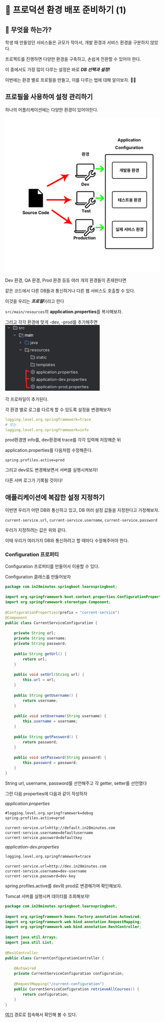 # 🚀 프로덕션 환경 배포 준비하기 (1)

## 🧐 무엇을 하는가?
학생 때 만들었던 서비스들은 규모가 작아서, 개발 환경과 서비스 환경을 구분하지 않았다.

프로젝트를 진행하면 다양한 환경을 구축하고, 손쉽게 전환할 수 있어야 한다.

이 중에서도 가장 많이 다루는 설정은 바로 ***DB 선택과 설정!***

이번에는 환경 별로 프로필을 만들고, 이를 다루는 법에 대해 알아보자. 🧑‍💻

## 프로필을 사용하여 설정 관리하기
하나의 어플리케이션에는 다양한 환경이 있어야한다.

![환경 설정](img/environment.png)

Dev 환경, QA 환경, Prod 환경 등등 여러 개의 환경들이 존재한다면

같은 코드에서 다른 DB들과 통신하거나 다른 웹 서비스도 호출할 수 있다.

이것을 우리는 ***프로필***이라고 한다

`src/main/resources`의 **application.properties**를 복사해보자.

그리고 각각 환경에 맞게 -dev, -prod를 추가해주면<br>
![환경 추가](img/addProfile.png)

각 프로파일이 추가된다.

각 환경 별로 로그를 다르게 할 수 있도록 설정을 변경해보자
```yaml
logging.level.org.springframework=trace
# 또는
logging.level.org.springframework=info
```
prod환경엔 info를, dev환경에 trace를 각각 입력해 저장해준 뒤

application.properties를 다음처럼 수정해준다.
```
spring.profiles.active=prod
```
그리고 dev로도 변경해보면서 서버를 실행시켜보자!

다른 서버 로그가 기록될 것이다!
## 애플리케이션에 복잡한 설정 지정하기
이번엔 우리가 어떤 DB와 통신하고 있고, DB 여러 설정 값들을 지정한다고 가정해보자.

`current-service.url`, `current-service.username`, `current-service.password`

우리가 지정하려는 값은 위와 같다.

이때 우리가 여러가지 DB와 통신하려고 할 때마다 수정해주어야 한다.

### Configuration 프로퍼티
Configuration 프로퍼티를 만들어서 이용할 수 있다.

Configuration 클래스를 만들어보자
```java
package com.in28minutes.springboot.learnspringboot;

import org.springframework.boot.context.properties.ConfigurationProperties;
import org.springframework.stereotype.Component;

@ConfigurationProperties(prefix = "current-service")
@Component
public class CurrentServiceConfiguration {

    private String url;
    private String username;
    private String password;

    public String getUrl() {
        return url;
    }

    public void setUrl(String url) {
        this.url = url;
    }

    public String getUsername() {
        return username;
    }

    public void setUsername(String username) {
        this.username = username;
    }

    public String getPassword() {
        return password;
    }

    public void setPassword(String password) {
        this.password = password;
    }
}
```
String url, username, password를 선언해주고 각 getter, setter를 선언했다

그런 다음 properties에 다음과 같이 작성하자

*application.properties*
```properties
#logging.level.org.springframework=debug
spring.profiles.active=prod

current-service.url=http://default.in28minutes.com
current-service.username=defaultusername
current-service.password=defaultkey
```
*application-dev.properties*
```properties
logging.level.org.springframework=trace

current-service.url=http://dev.in28minutes.com
current-service.username=dev-username
current-service.password=dev-key
```
spring.profiles.active를 dev와 prod로 변경해가며 확인해보자.

Tomcat 서버를 실행시켜 데이터를 조회해보자!
```java
package com.in28minutes.springboot.learnspringboot;

import org.springframework.beans.factory.annotation.Autowired;
import org.springframework.web.bind.annotation.RequestMapping;
import org.springframework.web.bind.annotation.RestController;

import java.util.Arrays;
import java.util.List;

@RestController
public class CurrentConfigurationController {

    @Autowired
    private CurrentServiceConfiguration configuration;

    @RequestMapping("/current-configuration")
    public CurrentServiceConfiguration retrieveAllCourses() {
        return configuration;
    }
}
```
[여기](http://localhost:8080/current-configuration) 경로로 접속해서 확인해 볼 수 있다.
